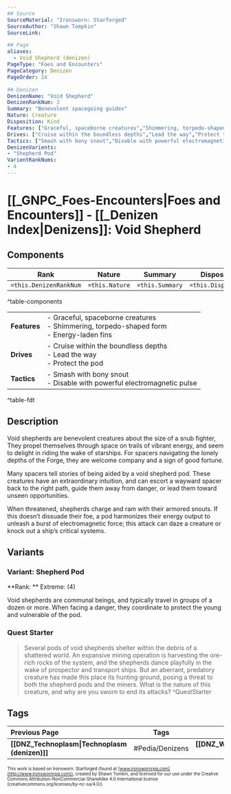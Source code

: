 ```yaml
---
## Source
SourceMaterial: "Ironsworn: Starforged"
SourceAuthor: "Shawn Tompkin"
SourceLink: 

## Page
aliases:
  - Void Shepherd (denizen)
PageType: "Foes and Encounters"
PageCategory: Denizen
PageOrder: 24

## Denizen
DenizenName: "Void Shepherd"
DenizenRankNum: 3
Summary: "Benevolent spacegoing guides"
Nature: Creature
Disposition: Kind
Features: ["Graceful, spaceborne creatures","Shimmering, torpedo-shaped form","Energy-laden fins"]
Drives: ["Cruise within the boundless depths","Lead the way","Protect the pod"]
Tactics: ["Smash with bony snout","Disable with powerful electromagnetic pulse"]
DenizenVarients:
- "Shepherd Pod"
VarientRankNums:
- 4
---
```

# [[_GNPC_Foes-Encounters|Foes and Encounters]] - [[_Denizen Index|Denizens]]: Void Shepherd
## Components
| **Rank** | Nature | Summary | Disposition |
| :---: | --- | --- | --- |
| `=this.DenizenRankNum` | `=this.Nature` | `=this.Summary` | `=this.Disposition`  |
^table-components

|  |  |
| --- | --- |
| **Features** | - Graceful, spaceborne creatures<br>- Shimmering, torpedo-shaped form<br>- Energy-laden fins |
| **Drives** | - Cruise within the boundless depths<br>- Lead the way<br>- Protect the pod |
| **Tactics** | - Smash with bony snout<br>- Disable with powerful electromagnetic pulse |
^table-fdt

## Description
Void shepherds are benevolent creatures about the size of a snub fighter, They propel themselves through space on trails of vibrant energy, and seem to delight in riding the wake of starships. For spacers navigating the lonely depths of the Forge, they are welcome company and a sign of good fortune.

Many spacers tell stories of being aided by a void shepherd pod. These creatures have an extraordinary intuition, and can escort a wayward spacer back to the right path, guide them away from danger, or lead them toward unseen opportunities.

When threatened, shepherds charge and ram with their armored snouts. If this doesn’t dissuade their foe, a pod harmonizes their energy output to unleash a burst of electromagnetic force; this attack can daze a creature or knock out a ship’s critical systems.

## Variants
### Variant: Shepherd Pod
**Rank: ** Extreme: (4)

Void shepherds are communal beings, and typically travel in groups of a dozen or more. When facing a danger, they coordinate to protect the young and vulnerable of the pod.

### Quest Starter
> Several pods of void shepherds shelter within the debris of a shattered world. An expansive mining operation is harvesting the ore-rich rocks of the system, and the shepherds dance playfully in the wake of prospector and transport ships. But an aberrant, predatory creature has made this place its hunting ground, posing a threat to both the shepherd pods and the miners. What is the nature of this creature, and why are you sworn to end its attacks? ^QuestStarter

## Tags
| Previous Page | Tags | Next Page |
|:--- |:---:| ---:|
| **[[DNZ_Technoplasm\|Technoplasm  (denizen)]]** | #Pedia/Denizens | **[[DNZ_Warden\|Warden (denizen)]]** |

<font size=-2>This work is based on Ironsworn: Starforged (found at [www.ironswornrpg.com](http://www.ironswornrpg.com)), created by Shawn Tomkin, and licensed for our use under the Creative Commons Attribution-NonCommercial-ShareAlike 4.0 International license  (creativecommons.org/licenses/by-nc-sa/4.0/).</font>